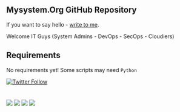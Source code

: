 ## Mysystem.Org GitHub Repository

If you want to say hello - <a href="https://github.com/ssarioglu">write to me</a>.

Welcome IT Guys (System Admins - DevOps - SecOps - Cloudiers)




## Requirements
No requirements yet! Some scripts may need `Python`

[![Twitter Follow](https://img.shields.io/twitter/follow/espadrine.svg?style=social&label=Follow)]()

#
<a href="https://mysystem.org" title="Mysystem.org"><img src="https://img.shields.io/badge/Visit My-mysite-green.svg"></a>
<a href="https://www.paypal.me/ssarioglu" title="Support project"><img src="https://img.shields.io/badge/Donate-me-red.svg"></a>
<a href="mailto:serdar.sarioglu@mysystem.org" title="Email"><img src="https://img.shields.io/badge/Email-me-blue.svg"></a>
<a href="https://www.linkedin.com/in/serdarsarioglu/" title="Linkedin"><img src="https://img.shields.io/badge/Connect-me-orange.svg"></a>

